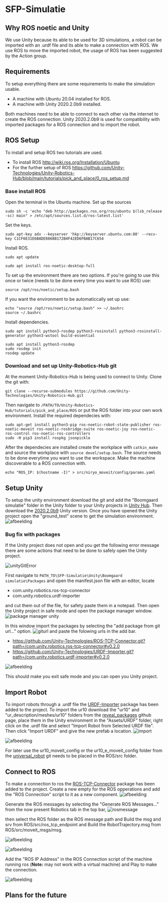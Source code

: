 # SFP-Simulatie

## Why ROS noetic and Unity
We use Unity because its able to be used for 3D simulations, a robot can be imported with an .urdf file and its able to make a connection with ROS. We use ROS to move the imported robot, the usage of ROS has been suggested by the Action group.


## Requirements
To setup everything there are some requirements to make the simulation usable.
* A machine with Ubuntu 20.04 installed for ROS.
* A machine with Unity 2020.2.0b9 installed.

Both machines need to be able to connect to each other via the internet to create the ROS connection.
Unity 2020.2.0b9 is used for compatibility with imported packages for a ROS connection and to import the robot.

## ROS Setup
To install and setup ROS two tutorials are used.
* To install ROS http://wiki.ros.org/Installation/Ubuntu
* For the further setup of ROS https://github.com/Unity-Technologies/Unity-Robotics-Hub/blob/main/tutorials/pick_and_place/0_ros_setup.md

### Base install ROS
Open the terminal in the Ubuntu machine.
Set up the sources
```
sudo sh -c 'echo "deb http://packages.ros.org/ros/ubuntu $(lsb_release -sc) main" > /etc/apt/sources.list.d/ros-latest.list'
```
Set the keys.
```
sudo apt-key adv --keyserver 'hkp://keyserver.ubuntu.com:80' --recv-key C1CF6E31E6BADE8868B172B4F42ED6FBAB17C654
```
Install ROS.
```
sudo apt update

sudo apt install ros-noetic-desktop-full
```
To set up the environment there are two options.
If you're going to use this once or twice (needs to be done every time you want to use ROS) use:
```
source /opt/ros/noetic/setup.bash
```
If you want the environment to be automaticcally set up use:
```
echo "source /opt/ros/noetic/setup.bash" >> ~/.bashrc
source ~/.bashrc
```
Install dependencies.
```
sudo apt install python3-rosdep python3-rosinstall python3-rosinstall-generator python3-wstool build-essential

sudo apt install python3-rosdep
sudo rosdep init
rosdep update
```
### Download and set up Unity-Robotics-Hub git
At the moment Unity-Robotics-Hub is being used to connect to Unity.
Clone the git with:
```
git clone --recurse-submodules https://github.com/Unity-Technologies/Unity-Robotics-Hub.git
```
Then navigate to ```/PATH/TO/Unity-Robotics-Hub/tutorials/pick_and_place/ROS``` or put the ROS folder into your own work environment.
Install the required dependecies with:
```
sudo apt-get install python3-pip ros-noetic-robot-state-publisher ros-noetic-moveit ros-noetic-rosbridge-suite ros-noetic-joy ros-noetic-ros-control ros-noetic-ros-controllers
sudo -H pip3 install rospkg jsonpickle
```
After the dependecies are installed create the workplace with ```catkin_make``` and source the workplace with ```source devel/setup.bash```. The source needs to be done everytime you want to use the workspace.
Make the machine discoverable to a ROS connection with.
```
echo "ROS_IP: $(hostname -I)" > src/niryo_moveit/config/params.yaml
```


## Setup Unity
To setup the unity environment download the git and add the "Boomgaard simulatie" folder in the Unity folder to your Unity projects in [Unity Hub](https://unity3d.com/get-unity/download). Then download the [2020.2.0b9](https://unity3d.com/unity/beta/2020.2.0b9) Unity version. Once you have opened the Unity project open the "ground_test" scene to get the simulation environment.
![afbeelding](https://user-images.githubusercontent.com/62204721/114179190-f86f5500-993e-11eb-9c6c-58e3a2ac3b10.png)


### Bug fix with packages
If the Unity project does not open and you get the following error message there are some actions that need to be done to safely open the Unity project.

![unityGitError](https://user-images.githubusercontent.com/62204721/114179478-54d27480-993f-11eb-87cf-2733367ce5d5.png)

First navigate to ```PATH_TO\SFP-Simulatie\Unity\Boomgaard simulatie\Packages``` and open the manifest.json file with an editor, locate
* com.unity.robotics.ros-tcp-connector
* com.unity.robotics.urdf-importer

and cut them out of the file, for safety paste them in a notepad.
Then open the Unity project in safe mode and open the package manager window.
![package manager unity](https://user-images.githubusercontent.com/62204721/114180783-f6a69100-9940-11eb-8128-0652eb695e6e.png)

In this window import the packages by selecting the "add package from git url..." option.
![giturl](https://user-images.githubusercontent.com/62204721/114181177-77658d00-9941-11eb-99d7-12991b8a13be.png)
and paste the folowing urls in the add bar.
* https://github.com/Unity-Technologies/ROS-TCP-Connector.git?path=/com.unity.robotics.ros-tcp-connector#v0.2.0
* https://github.com/Unity-Technologies/URDF-Importer.git?path=/com.unity.robotics.urdf-importer#v0.2.0

![afbeelding](https://user-images.githubusercontent.com/62204721/114181535-ea6f0380-9941-11eb-8988-365fd54a0441.png)

This should make you exit safe mode and you can open you Unity project.


## Import Robot
To import robots through a .urdf file the [URDF-Importer](https://github.com/Unity-Technologies/URDF-Importer?path=/com.unity.robotics.urdf-importer#v0.2.0) package has been added to the project. To import the ur10 download the "ur10" and "ur_description/meshes/ur10" folders from the [reveal_packages](https://github.com/PositronicsLab/reveal_packages/tree/master/industrial_arm/scenario/models/urdf) github page, place them in the Unity environment in the "Assets/URDF" folder, right click on the .urdf file and select "Import Robot from Selected URDF file". Then click "Import URDF" and give the new prefab a location.
![import](https://user-images.githubusercontent.com/62204721/114182214-a8928d00-9942-11eb-8ee5-01b38b7fcc50.png)

![afbeelding](https://user-images.githubusercontent.com/62204721/114182153-99abda80-9942-11eb-8756-130165926e30.png)

For later use the ur10_moveit_config or the ur10_e_moveit_config folder from the [universal_robot](https://github.com/ros-industrial/universal_robot) git needs to be placed in the ROS/src folder.

## Connect to ROS
To make a connection to ros the [ROS-TCP-Connector](https://github.com/Unity-Technologies/ROS-TCP-Connector?path=/com.unity.robotics.ros-tcp-connector#v0.2.0) package has been added to the project. Create a new empty for the ROS opperations and add the "ROS Connection" script to it as a new component.
![afbeelding](https://user-images.githubusercontent.com/62204721/114182543-0626d980-9943-11eb-8a6a-897de02f8b65.png)

Generate the ROS messages by selecting the "Generate ROS Messages..." from the now present Robotics tab in the top bar,
![rosmessage](https://user-images.githubusercontent.com/62204721/114182767-4c7c3880-9943-11eb-9a8c-261db21eae25.png)

then select the ROS folder as the ROS message path and Build the msg and srv from ROS/src/ros_tcp_endpoint and Build the RobotTrajectory.msg from ROS/src/moveit_msgs/msg.

![afbeelding](https://user-images.githubusercontent.com/62204721/114183048-9d8c2c80-9943-11eb-92ca-5f085d393861.png)

![afbeelding](https://user-images.githubusercontent.com/62204721/114183232-beed1880-9943-11eb-9e33-c5259561da32.png)

Add the "ROS IP Address" in the ROS Connection script of the machine running ros (**Note:** may not work with a virtual machine) and Play to make the connection.

![afbeelding](https://user-images.githubusercontent.com/62204721/114183356-e3e18b80-9943-11eb-939c-fd2e4ad26350.png)


## Plans for the future
